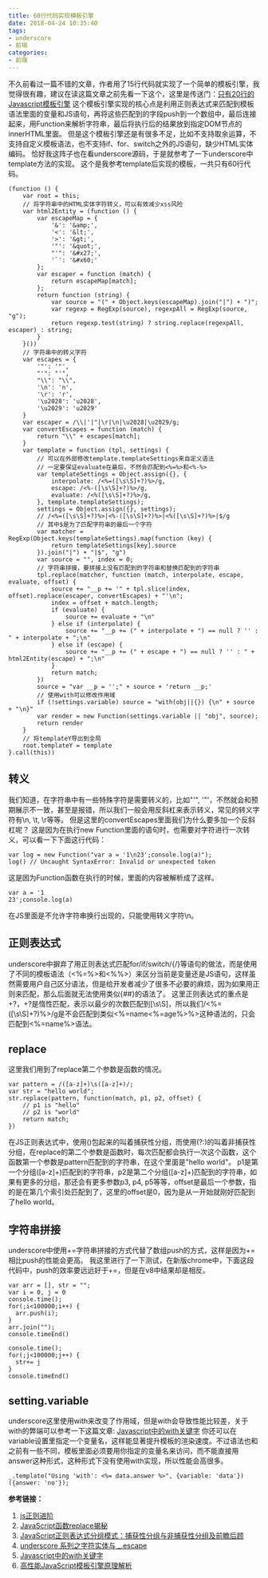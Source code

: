 ```yaml
---
title: 60行代码实现模板引擎
date: 2018-04-24 10:35:40
tags:
- underscore
- 前端
categories: 
- 前端
---
```

不久前看过一篇不错的文章，作者用了15行代码就实现了一个简单的模板引擎，我觉得很有趣，建议在读这篇文章之前先看一下这个，这里是传送门：[只有20行的Javascript模板引擎][1]
这个模板引擎实现的核心点是利用正则表达式来匹配到模板语法里面的变量和JS语句，再将这些匹配到的字段push到一个数组中，最后连接起来，用Function来解析字符串，最后将执行后的结果放到指定DOM节点的innerHTML里面。
但是这个模板引擎还是有很多不足，比如不支持取余运算，不支持自定义模板语法，也不支持if、for、switch之外的JS语句，缺少HTML实体编码。
恰好我这阵子也在看underscore源码，于是就参考了一下underscore中template方法的实现。
这个是我参考template后实现的模板，一共只有60行代码。
<!-- more -->
```
(function () {
    var root = this;
    // 将字符串中的HTML实体字符转义，可以有效减少xss风险
    var html2Entity = (function () {
        var escapeMap = {
            '&': '&amp;',
            '<': '&lt;',
            '>': '&gt;',
            '"': '&quot;',
            "'": '&#x27;',
            '`': '&#x60;'
        };
        var escaper = function (match) {
            return escapeMap[match];
        };
        return function (string) {
            var source = "(" + Object.keys(escapeMap).join("|") + ")";
            var regexp = RegExp(source), regexpAll = RegExp(source, "g");
            return regexp.test(string) ? string.replace(regexpAll, escaper) : string;
        }
    }())
    // 字符串中的转义字符
    var escapes = {
        '"': '"',
        "'": "'",
        "\\": "\\",
        '\n': 'n',
        '\r': 'r',
        '\u2028': 'u2028',
        '\u2029': 'u2029'
    }
    var escaper = /\\|'|"|\r|\n|\u2028|\u2029/g;
    var convertEscapes = function (match) {
        return "\\" + escapes[match];
    }
    var template = function (tpl, settings) {
        // 可以在外部修改template.templateSettings来自定义语法
        // 一定要保证evaluate在最后，不然会匹配到<%=%>和<%-%>
        var templateSettings = Object.assign({}, {
            interpolate: /<%=([\s\S]+?)%>/g,
            escape: /<%-([\s\S]+?)%>/g,
            evaluate: /<%([\s\S]+?)%>/g,
        }, template.templateSettings);
        settings = Object.assign({}, settings);
        // /<%=([\s\S]+?)%>|<%-([\s\S]+?)%>|<%([\s\S]+?)%>|$/g
        // 其中$是为了匹配字符串的最后一个字符
        var matcher = RegExp(Object.keys(templateSettings).map(function (key) {
            return templateSettings[key].source
        }).join("|") + "|$", "g")
        var source = "", index = 0;
        // 字符串拼接，要拼接上没有匹配到的字符串和替换匹配到的字符串
        tpl.replace(matcher, function (match, interpolate, escape, evaluate, offset) {
            source += "__p += '" + tpl.slice(index, offset).replace(escaper, convertEscapes) + "'\n";
            index = offset + match.length;
            if (evaluate) {
                source += evaluate + "\n"
            } else if (interpolate) {
                source += "__p += (" + interpolate + ") == null ? '' : " + interpolate + ";\n"
            } else if (escape) {
                source += "__p += (" + escape + ") == null ? '' : " + html2Entity(escape) + ";\n"
            }
            return match;
        })
        source = "var __p = '';" + source + 'return __p;'
        // 使用with可以修改作用域
        if (!settings.variable) source = "with(obj||{}) {\n" + source + "\n}"
        var render = new Function(settings.variable || "obj", source);
        return render
    }
    // 将templateY导出到全局
    root.templateY = template
}.call(this))
```
## 转义 ##
我们知道，在字符串中有一些特殊字符是需要转义的，比如"'", '"'，不然就会和预期展示不一致，甚至是报错，所以我们一般会用反斜杠来表示转义，常见的转义字符有\n, \t, \r等等。
但是这里的convertEscapes里面我们为什么要多加一个反斜杠呢？
这是因为在执行new Function里面的语句时，也需要对字符进行一次转义，可以看一下下面这行代码：
```
var log = new Function("var a = '1\n23';console.log(a)");
log() // Uncaught SyntaxError: Invalid or unexpected token
```
这是因为Function函数在执行的时候，里面的内容被解析成了这样。
```
var a = '1
23';console.log(a)
```
在JS里面是不允许字符串换行出现的，只能使用转义字符\n。
## 正则表达式 ##
underscore中摒弃了用正则表达式匹配for/if/switch/{/}等语句的做法，而是使用了不同的模板语法（<%=%>和<%%>）来区分当前是变量还是JS语句，这样虽然需要用户自己区分语法，但是给开发者减少了很多不必要的麻烦，因为如果用正则来匹配，那么后面就无法使用类似\{\#\#\}的语法了。
这里正则表达式的重点是+?，+?是惰性匹配，表示以最少的次数匹配到[\s\S]，所以我们/<%=([\s\S]+?)%>/g是不会匹配到类似<%=name<%=age%>%>这种语法的，只会匹配到<%=name%>语法。
## replace ##
这里我们用到了replace第二个参数是函数的情况。
```
var pattern = /([a-z]+)\s([a-z]+)/;
var str = "hello world";
str.replace(pattern, function(match, p1, p2, offset) {
    // p1 is "hello"
    // p2 is "world"
    return match;
})
```
在JS正则表达式中，使用()包起来的叫着捕获性分组，而使用(?:)的叫着非捕获性分组，在replace的第二个参数是函数时，每次匹配都会执行一次这个函数，这个函数第一个参数是pattern匹配到的字符串，在这个里面是"hello world"。
p1是第一个分组([a-z]+)匹配到的字符串，p2是第二个分组([a-z]+)匹配到的字符串，如果有更多的分组，那还会有更多参数p3, p4, p5等等，offset是最后一个参数，指的是在第几个索引处匹配到了，这里的offset是0，因为是从一开始就刚好匹配到了hello world。

## 字符串拼接 ##
underscore中使用+=字符串拼接的方式代替了数组push的方式，这样是因为+=相比push的性能会更高。
我这里进行了一下测试，在新版chrome中，下面这段代码中，push的效率要远远好于+=，但是在v8中结果却是相反。
```
var arr = [], str = "";
var i = 0, j = 0
console.time();
for(;i<100000;i++) {
  arr.push(i);
}
arr.join("");
console.timeEnd()

console.time();
for(;j<100000;j++) {
  str+= j
}
console.timeEnd()
```
## setting.variable ##
underscore这里使用with来改变了作用域，但是with会导致性能比较差，关于with的弊端可以参考一下这篇文章: [Javascript中的with关键字][6]
你还可以在variable设置里指定一个变量名，这样能显著提升模板的渲染速度。不过语法也和之前有一些不同，模板里面必须要用你指定的变量名来访问，而不能直接用answer这种形式，这种形式下没有使用with实现，所以性能会高很多。
```
_.template("Using 'with': <%= data.answer %>", {variable: 'data'})({answer: 'no'});
```

**参考链接：**
 1. [js正则进阶][2]
 2. [JavaScript函数replace揭秘][3]
 3. [JavaScript正则表达式分组模式：捕获性分组与非捕获性分组及前瞻后顾][4]
 4. [underscore 系列之字符实体与 _.escape][5]
 5. [Javascript中的with关键字][6]
 6. [高性能JavaScript模板引擎原理解析][7]
 
  [1]: https://segmentfault.com/a/1190000005705169
  [2]: https://segmentfault.com/a/1190000003497780
  [3]: http://www.cnblogs.com/whitewolf/archive/2013/03/14/2958720.html
  [4]: https://blog.csdn.net/lihefei_coder/article/details/53022253
  [5]: https://github.com/mqyqingfeng/Blog/issues/77
  [6]: http://luopq.com/2016/02/14/js-with-keyword/
  [7]: https://blog.csdn.net/wangjinyu501/article/details/7675599